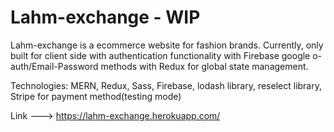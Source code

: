 # Lahm-exchange - WIP 
Lahm-exchange is a ecommerce website for fashion brands. 
Currently, only built for client side with authentication functionality with Firebase google o-auth/Email-Password methods with Redux for global state management.

Technologies: 
MERN, Redux, Sass, Firebase, lodash library, reselect library, Stripe for payment method(testing mode)

Link ---> https://lahm-exchange.herokuapp.com/
